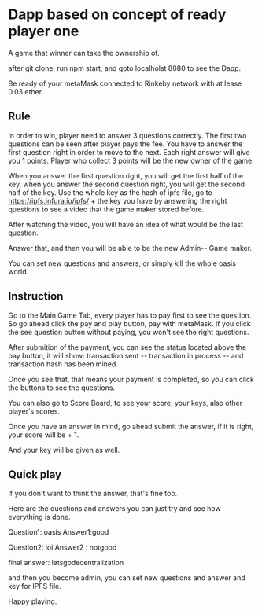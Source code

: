 # Dapp based on concept of ready player one

A game that winner can take the ownership of.

after git clone, run npm start, and goto localholst 8080 to see the Dapp.

Be ready of your metaMask connected to Rinkeby network with at lease 0.03 ether.

## Rule

In order to win, player need to answer 3 questions correctly.
The first two questions can be seen after player pays the fee.
You have to answer the first question right in order to move to the next.
Each right answer will give you 1 points. Player who collect 3 points will be the new owner of the game.

When you answer the first question right, you will get the first half of the key,
when you answer the second question right, you will get the second half of the key.
Use the whole key as the hash of ipfs file, go to https://ipfs.infura.io/ipfs/ + the key you have by answering the right questions to see a video that the game maker stored before.

After watching the video, you will have an idea of what would be the last question.

Answer that, and then you will be able to be the new Admin-- Game maker.

You can set new questions and answers, or simply kill the whole oasis world.


## Instruction

Go to the Main Game Tab, every player has to pay first to see the question. So go ahead click the pay and play button, pay with metaMask. If you click the see question button without paying, you won't see the right questions.

After submition of the payment, you can see the status located above the pay button, it will show:
transaction sent -- transaction in process -- and transaction hash has been mined.

Once you see that, that means your payment is completed, so you can click the buttons to see the questions.

You can also go to Score Board, to see your score, your keys, also other player's scores.

Once you have an answer in mind, go ahead submit the answer, if it is right, your score will be + 1.

And your key will be given as well.

## Quick play

If you don't want to think the answer, that's fine too.

Here are the questions and answers you can just try and see how everything is done.

Question1: oasis Answer1:good

Question2: ioi Answer2 : notgood

final answer: letsgodecentralization

and then you become admin, you can set new questions and answer and key for IPFS file.  

Happy playing.

